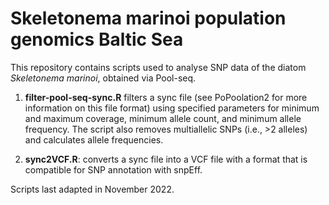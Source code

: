 # Skeletonema marinoi population genomics Baltic Sea

This repository contains scripts used to analyse SNP data of the diatom *Skeletonema marinoi*, obtained via Pool-seq.

1. **filter-pool-seq-sync.R** filters a sync file (see PoPoolation2 for more information on this file format) using specified parameters for minimum and maximum coverage, minimum allele count, and minimum allele frequency. The script also removes multiallelic SNPs (i.e., >2 alleles) and calculates allele frequencies.

2. **sync2VCF.R**: converts a sync file into a VCF file with a format that is compatible for SNP annotation with snpEff.

Scripts last adapted in November 2022.
